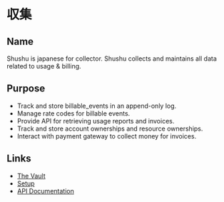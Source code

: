 # 収集

## Name

Shushu is japanese for collector. Shushu collects and maintains all data related
to usage & billing.

## Purpose

* Track and store billable_events in an append-only log.
* Manage rate codes for billable events.
* Provide API for retrieving usage reports and invoices.
* Track and store account ownerships and resource ownerships.
* Interact with payment gateway to collect money for invoices.

## Links

* [The Vault](https://github.com/heroku/vault_docs)
* [Setup](https://github.com/heroku/shushu/blob/master/setup.md)
* [API Documentation](https://github.com/heroku/shushu/tree/master/doc)
